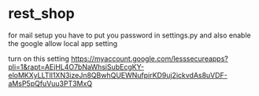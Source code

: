 # rest_shop

for mail setup you have to put you password in settings.py and also enable the google allow local app setting

turn on this setting https://myaccount.google.com/lesssecureapps?pli=1&rapt=AEjHL4O7bNaWhsiSubEcgKY-eloMKXyLLTIl1XN3izeJn8QBwhQUEWNufpirKD9uj2ickvdAs8uVDF-aMsP5pQfuVuu3PT3MxQ

